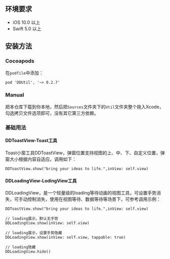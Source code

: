 ## 环境要求

- iOS 10.0 以上
- Swift 5.0 以上

## 安装方法

### Cocoapods

在`podfile`中添加：

```
pod 'DDUtil', '~> 0.2.7'
```

### Manual

把本仓库下载到你本地，然后把`Sources`文件夹下的`Util`文件夹整个拖入Xcode，勾选拷贝文件选项即可，没有其它第三方依赖。

### 基础用法
#### DDToastView-Toast工具
Toast小窗工具DDToastView，弹窗位置支持视图的上、中、下、自定义位置，弹窗大小根据内容自适应。调用如下：
```
DDToastView.show("bring your ideas to life.",inView: self.view)
```

#### DDLoadingView-LodingView工具
DDLoadingView，是一个轻量级的loading等待动画的视图工具，可设置手势消失，可手动控制消失，使用在视图等待、数据等待等场景下，可参考调用示例：
```
DDToastView.show("bring your ideas to life.",inView: self.view)
```
```
// loading展示，默认无手势
DDLoadingView.show(inView: self.view)
```
```
// loading展示，设置手势隐藏
DDLoadingView.show(inView: self.view, tappable: true)
```
```
// loading隐藏
DDLoadingView.hide()
```
